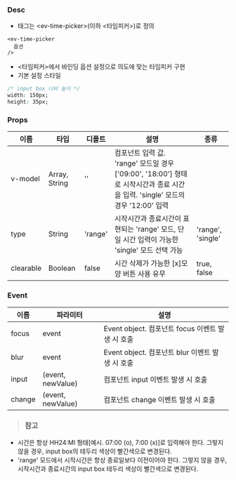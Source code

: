 ### Desc
- 태그는 &lt;ev-time-picker&gt;(이하 <타임피커>)로 정의

```
<ev-time-picker
  옵션
/>
```
- <타임피커>에서 바인딩 옵션 설정으로 의도에 맞는 타임피커 구현
- 기본 설정 스타일
```css
/* input box 너비 높이 */
width: 150px;
height: 35px;
```
 

### Props

| 이름 | 타입 | 디폴트 | 설명 | 종류 |
| --- | ---- | ----- | ---- | --- |
| v-model | Array, String | '' | 컴포넌트 입력 값. 'range' 모드일 경우 ['09:00', '18:00'] 형태로 시작시간과 종료 시간을 입력. 'single' 모드의 경우 '12:00' 입력 | |
| type | String | 'range' | 시작시간과 종료시간이 표현되는 'range' 모드, 단일 시간 입력이 가능한 'single' 모드 선택 가능 | 'range', 'single' |
| clearable | Boolean | false | 시간 삭제가 가능한 [x]모양 버튼 사용 유무 | true, false|

### Event

 | 이름 | 파라미터 | 설명 |
 | ---- | ------- | ---- |
 | focus | event | Event object. 컴포넌트 focus 이벤트 발생 시 호출 |
 | blur | event | Event object. 컴포넌트 blur 이벤트 발생 시 호출 |
 | input | (event, newValue) | 컴포넌트 input 이벤트 발생 시 호출 |
 | change | (event, newValue) | 컴포넌트 change 이벤트 발생 시 호출 |


>### 참고
- 시간은 항상 HH24:MI 형태[예시. 07:00 (o), 7:00 (x)]로 입력해야 한다. 그렇지 않을 경우, input box의 테두리 색상이 빨간색으로 변경된다.
- 'range' 모드에서 시작시간은 항상 종료일보다 이전이어야 한다. 그렇지 않을 경우, 시작시간과 종료시간의 input box 테두리 색상이 빨간색으로 변경된다.
